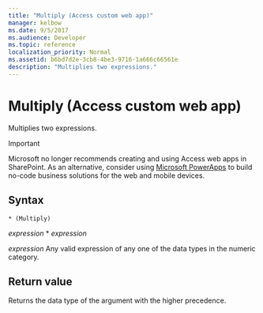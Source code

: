 ```yaml
---
title: "Multiply (Access custom web app)"
manager: kelbow
ms.date: 9/5/2017
ms.audience: Developer
ms.topic: reference
localization_priority: Normal
ms.assetid: b6bd7d2e-3cb8-4be3-9716-1a666c66561e
description: "Multiplies two expressions."
---
```


# Multiply (Access custom web app)

Multiplies two expressions.
  
> [!IMPORTANT]
> Microsoft no longer recommends creating and using Access web apps in SharePoint. As an alternative, consider using [Microsoft PowerApps](https://powerapps.microsoft.com/en-us/) to build no-code business solutions for the web and mobile devices. 
  
## Syntax

`* (Multiply)`

*expression*  \*  *expression* 
  
*expression*  Any valid expression of any one of the data types in the numeric category. 
  
## Return value

Returns the data type of the argument with the higher precedence.
  

